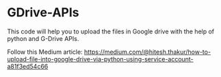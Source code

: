 # GDrive-APIs
This code will help you to upload the files in Google drive with the help of python and G-Drive APIs.

Follow this Medium article:
https://medium.com/@hitesh.thakur/how-to-upload-file-into-google-drive-via-python-using-service-account-a81f3ed54c66
